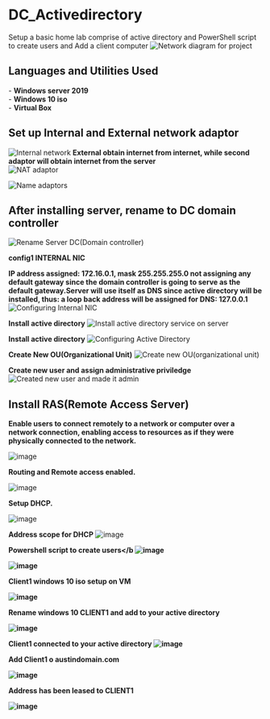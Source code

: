 # DC_Activedirectory
Setup a basic home lab comprise of active directory and PowerShell script to create users and Add a client computer 
![Network diagram for project](https://github.com/austinabutech/DC_Activedirectory/assets/163788570/9daea1f1-1d03-4452-87ec-287f44cbb545)
<h2>Languages and Utilities Used</h2>
- <b>Windows server 2019</b><br> 
- <b>Windows 10 iso</b><br>
- <b>Virtual Box</b> 
<h2>Set up Internal and External network adaptor</h2>

![Internal network](https://github.com/austinabutech/DC_Activedirectory/assets/163788570/87c0fcf4-141e-43bb-bd58-af15c95b29d7)
<b>External obtain internet from internet, while second adaptor will obtain internet from the server</b><br> 
![NAT adaptor](https://github.com/austinabutech/DC_Activedirectory/assets/163788570/d29ef8e2-064e-4de2-84c3-63d15850735a)


![Name adaptors](https://github.com/austinabutech/DC_Activedirectory/assets/163788570/3a06651a-8346-427d-adef-ab65be56c66a)

<h2>After installing server, rename to DC domain controller </h2>

![Rename Server DC(Domain controller)](https://github.com/austinabutech/DC_Activedirectory/assets/163788570/25f9aca5-f127-46cb-b8f4-c9e6fc8d6e60)

<b>config1 INTERNAL NIC

IP address assigned: 172.16.0.1, mask 255.255.255.0 not assigning any default gateway since the domain controller is going to serve as the default gateway.Server will use itself as DNS since active directory will be installed, thus: a loop back address will be assigned for DNS: 127.0.0.1</b>
![Configuring Internal NIC](https://github.com/austinabutech/DC_Activedirectory/assets/163788570/ac7b983b-fd29-4638-b67d-cbb90e52ca9c)

<b>Install active directory</b>
![Install active directory service on server](https://github.com/austinabutech/DC_Activedirectory/assets/163788570/6e71081a-52fd-4a71-a872-a47f46504134)

<b>Install active directory</b>
![Configuring Active Directory](https://github.com/austinabutech/DC_Activedirectory/assets/163788570/663de4d1-c6d0-42e6-8334-d00c88ca60f8)

<b>Create New OU(Organizational Unit)</b>
![Create new OU(organizational unit)](https://github.com/austinabutech/DC_Activedirectory/assets/163788570/d621672f-70b3-4437-8495-9c32a811d4d1)

<b>Create new user and assign administrative priviledge</b>
![Created new user and made it admin](https://github.com/austinabutech/DC_Activedirectory/assets/163788570/6bf7161b-1a9b-439e-8dbd-9ff1b4b19eec)

<h2>Install RAS(Remote Access Server)</h2>
<b>Enable users to connect remotely to a network or computer over a network connection, enabling access to resources as if they were physically connected to the network.</b>


![image](https://github.com/austinabutech/DC_Activedirectory/assets/163788570/33eff61c-af6c-48a3-9d79-6329c2165cae)

<b>Routing and Remote access enabled.</b>


![image](https://github.com/austinabutech/DC_Activedirectory/assets/163788570/eeafe6ea-2ee0-47e7-807c-ee20af9c1eb3)

<b>Setup DHCP.</b>

![image](https://github.com/austinabutech/DC_Activedirectory/assets/163788570/ee162f47-355d-4773-a329-fc80b44a7fa9)

<b>Address scope for DHCP</b>
![image](https://github.com/austinabutech/DC_Activedirectory/assets/163788570/40ef8308-e21e-44ef-948e-3f21eed067dc)

<b> Powershell script to create users</b
![image](https://github.com/austinabutech/DC_Activedirectory/assets/163788570/6a7bc39f-b626-47fb-8146-15a073835dd8)



![image](https://github.com/austinabutech/DC_Activedirectory/assets/163788570/6f93acbf-55b0-4f22-aa21-118abb15f70b)

<b>Client1 windows 10 iso setup on VM</b>

![image](https://github.com/austinabutech/DC_Activedirectory/assets/163788570/98016160-f5bd-4ff4-8cec-e6fe1be29167)

<b>Rename windows 10 CLIENT1 and add to your active directory</b>

![image](https://github.com/austinabutech/DC_Activedirectory/assets/163788570/da2e1633-bd96-4a3c-999c-8efe0f2a80d5)


<b>Client1 connected to your active directory</b>
![image](https://github.com/austinabutech/DC_Activedirectory/assets/163788570/4388138d-e7f9-47af-8fae-2eb7cb054daf)

<b>Add Client1 o austindomain.com </b>

![image](https://github.com/austinabutech/DC_Activedirectory/assets/163788570/92566626-fdd8-4a40-8b44-d2c14d5681a1)

<b> Address has been leased to CLIENT1</B>

![image](https://github.com/austinabutech/DC_Activedirectory/assets/163788570/03c394ee-ca14-4d61-baaf-8ee87e6dee2c)

